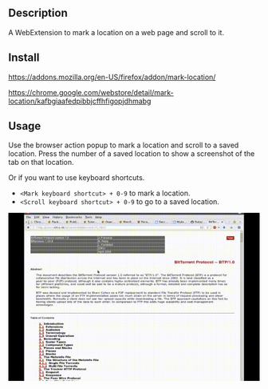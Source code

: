 ## Description

A WebExtension to mark a location on a web page and scroll to it.

## Install

<https://addons.mozilla.org/en-US/firefox/addon/mark-location/>

<https://chrome.google.com/webstore/detail/mark-location/kafbgiaafedpibbjcffhfigopjdhmabg>

## Usage

Use the browser action popup to mark a location and scroll to a saved location.
Press the number of a saved location to show a screenshot of the tab on that
location.

Or if you want to use keyboard shortcuts.

- `<Mark keyboard shortcut> + 0-9` to mark a location.
- `<Scroll keyboard shortcut> + 0-9` to go to a saved location.

![demo](demo.gif)
